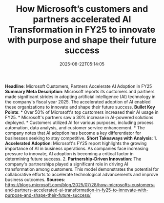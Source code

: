 ﻿---
title: "How Microsoft’s customers and partners accelerated AI Transformation in FY25 to innovate with purpose and shape their future success"
date: "2025-08-22T05:14:05"
category: "Markets"
summary: ""
slug: "how microsofts customers and partners accelerated ai transfo"
source_urls:
  - "https://blogs.microsoft.com/blog/2025/07/28/how-microsofts-customers-and-partners-accelerated-ai-transformation-in-fy25-to-innovate-with-purpose-and-shape-their-future-success/"
seo:
  title: "How Microsoft’s customers and partners accelerated AI Transformation in FY25 to innovate with purpose and shape their future success | Hash n Hedge"
  description: ""
  keywords: ["news", "markets", "brief"]
---
**Headline**: Microsoft Customers, Partners Accelerate AI Adoption in FY25  **Summary Meta Description**: Microsoft reports its customers and partners made significant strides in adopting artificial intelligence (AI) technology in the company's fiscal year 2025. The accelerated adoption of AI enabled these organizations to innovate and shape their future success.  **Bullet Key Points**:  * Over 50% of Microsoft's top customers increased their AI usage in FY25. * Microsoft's partners saw a 30% increase in AI-powered solutions deployed. * Customers utilized AI for various purposes, including process automation, data analysis, and customer service enhancement. * The company notes that AI adoption has become a key differentiator for businesses seeking to stay competitive.  **Short Takeaways with Analysis**:  1. **Accelerated Adoption**: Microsoft's FY25 report highlights the growing importance of AI in business operations. As companies face increasing pressure to innovate, AI adoption is becoming a critical factor in determining future success. 2. **Partnership-Driven Innovation**: The company's partnerships played a significant role in driving AI transformation among customers. This model demonstrates the potential for collaborative efforts to accelerate technological advancements and improve business outcomes.  **Sources**: https://blogs.microsoft.com/blog/2025/07/28/how-microsofts-customers-and-partners-accelerated-ai-transformation-in-fy25-to-innovate-with-purpose-and-shape-their-future-success/ 
